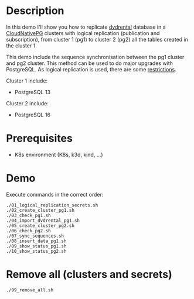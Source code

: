 # Description
In this demo I'll show you how to replicate [dvdrental](https://www.postgresqltutorial.com/postgresql-getting-started/postgresql-sample-database/)  database in a [CloudNativePG](https://cloudnative-pg.io) clusters with logical replication (publication and subscription), from cluster 1 (pg1) to cluster 2 (pg2) all the tables created in the cluster 1.

This demo include the sequence synchronisation between the pg1 cluster and pg2 cluster.
This method can be used to do major upgrades with PostgreSQL. As logical replication is used, there are some [restrictions](https://www.postgresql.org/docs/current/logical-replication-restrictions.html). 

Cluster 1 include:
- PostgreSQL 13

Cluster 2 include:
- PostgreSQL 16

# Prerequisites
- K8s environment (K8s, k3d, kind, ...)

# Demo
Execute commands in the correct order:
```
./01_logical_replication_secrets.sh
./02_create_cluster_pg1.sh
./03_check_pg1.sh
./04_import_dvdrental_pg1.sh
./05_create_cluster_pg2.sh
./06_check_pg2.sh
./07_sync_sequences.sh
./08_insert_data_pg1.sh
./09_show_status_pg1.sh
./10_show_status_pg2.sh
```

# Remove all (clusters and secrets)
```
./99_remove_all.sh
```

